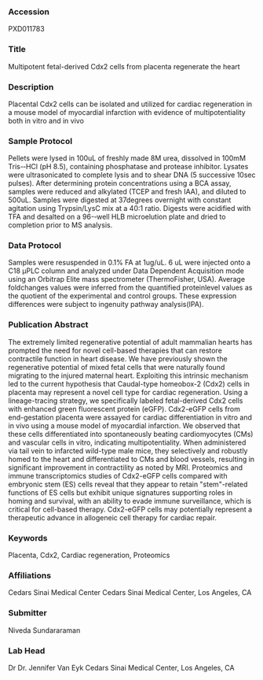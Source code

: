 ### Accession
PXD011783

### Title
Multipotent fetal-derived Cdx2 cells from placenta regenerate the heart

### Description
Placental Cdx2 cells can be isolated and utilized for cardiac regeneration in a mouse model of myocardial infarction with evidence of multipotentiality both in vitro and in vivo

### Sample Protocol
Pellets were lysed in 100uL of freshly made 8M urea, dissolved in 100mM Tris-­‐HCl (pH 8.5), containing phosphatase and protease inhibitor. Lysates were ultrasonicated to complete lysis and to shear DNA (5 successive 10sec pulses). After determining protein concentrations using a BCA assay, samples were reduced and alkylated (TCEP and fresh IAA), and diluted to 500uL. Samples were digested at 37degrees overnight with constant agitation using Trypsin/LysC mix at a 40:1 ratio. Digests were acidified with TFA and desalted on a 96-­‐well HLB microelution plate and dried to completion prior to MS analysis.

### Data Protocol
Samples were resuspended in 0.1% FA at 1ug/uL. 6 uL were injected onto a C18 μPLC column and analyzed under Data Dependent Acquisition mode using an Orbitrap Elite mass spectrometer (ThermoFisher, USA). Average fold­changes values were inferred from the quantified protein­level values as the quotient of the experimental and control groups. These expression differences were subject to ingenuity pathway analysis(IPA).

### Publication Abstract
The extremely limited regenerative potential of adult mammalian hearts has prompted the need for novel cell-based therapies that can restore contractile function in heart disease. We have previously shown the regenerative potential of mixed fetal cells that were naturally found migrating to the injured maternal heart. Exploiting this intrinsic mechanism led to the current hypothesis that Caudal-type homeobox-2 (Cdx2) cells in placenta may represent a novel cell type for cardiac regeneration. Using a lineage-tracing strategy, we specifically labeled fetal-derived Cdx2 cells with enhanced green fluorescent protein (eGFP). Cdx2-eGFP cells from end-gestation placenta were assayed for cardiac differentiation in vitro and in vivo using a mouse model of myocardial infarction. We observed that these cells differentiated into spontaneously beating cardiomyocytes (CMs) and vascular cells in vitro, indicating multipotentiality. When administered via tail vein to infarcted wild-type male mice, they selectively and robustly homed to the heart and differentiated to CMs and blood vessels, resulting in significant improvement in contractility as noted by MRI. Proteomics and immune transcriptomics studies of Cdx2-eGFP cells compared with embryonic stem (ES) cells reveal that they appear to retain "stem"-related functions of ES cells but exhibit unique signatures supporting roles in homing and survival, with an ability to evade immune surveillance, which is critical for cell-based therapy. Cdx2-eGFP cells may potentially represent a therapeutic advance in allogeneic cell therapy for cardiac repair.

### Keywords
Placenta, Cdx2, Cardiac regeneration, Proteomics

### Affiliations
Cedars Sinai Medical Center
Cedars Sinai Medical Center, Los Angeles, CA

### Submitter
Niveda Sundararaman

### Lab Head
Dr Dr. Jennifer Van Eyk
Cedars Sinai Medical Center, Los Angeles, CA



